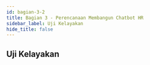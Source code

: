 ```yaml
---
id: bagian-3-2
title: Bagian 3 - Perencanaan Membangun Chatbot HR
sidebar_label: Uji Kelayakan
hide_title: false
---
```

## Uji Kelayakan

